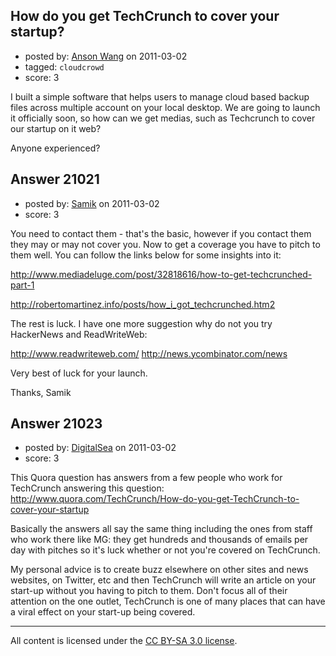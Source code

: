 ## How do you get TechCrunch to cover your startup?

- posted by: [Anson Wang](https://stackexchange.com/users/-1/8214-anson-wang) on 2011-03-02
- tagged: `cloudcrowd`
- score: 3

I built a simple software that helps users to manage cloud based backup files across multiple account on your local desktop. We are going to launch it officially soon, so how can we get medias, such as Techcrunch to cover our startup on it web?

Anyone experienced?


## Answer 21021

- posted by: [Samik](https://stackexchange.com/users/-1/3353-samik) on 2011-03-02
- score: 3

<p>You need to contact them - that's the basic, however if you contact them they may or may not cover you. Now to get a coverage you have to pitch to them well. You can follow the links below for some insights into it:</p>

<p><a href="http://www.mediadeluge.com/post/32818616/how-to-get-techcrunched-part-1" rel="nofollow">http://www.mediadeluge.com/post/32818616/how-to-get-techcrunched-part-1</a></p>

<p><a href="http://robertomartinez.info/posts/how_i_got_techcrunched.htm" rel="nofollow">http://robertomartinez.info/posts/how_i_got_techcrunched.htm</a><a href="http://www.readwriteweb.com/" rel="nofollow">2</a></p>

<p>The rest is luck. I have one more suggestion why do not you try HackerNews and ReadWriteWeb:</p>

<p><a href="http://www.readwriteweb.com/" rel="nofollow">http://www.readwriteweb.com/</a>
<a href="http://news.ycombinator.com/news" rel="nofollow">http://news.ycombinator.com/news</a></p>

<p>Very best of luck for your launch.</p>

<p>Thanks,
Samik</p>



## Answer 21023

- posted by: [DigitalSea](https://stackexchange.com/users/-1/7816-digitalsea) on 2011-03-02
- score: 3

This Quora question has answers from a few people who work for TechCrunch answering this question: http://www.quora.com/TechCrunch/How-do-you-get-TechCrunch-to-cover-your-startup

Basically the answers all say the same thing including the ones from staff who work there like MG: they get hundreds and thousands of emails per day with pitches so it's luck whether or not you're covered on TechCrunch.

My personal advice is to create buzz elsewhere on other sites and news websites, on Twitter, etc and then TechCrunch will write an article on your start-up without you having to pitch to them. Don't focus all of their attention on the one outlet, TechCrunch is one of many places that can have a viral effect on your start-up being covered.



---

All content is licensed under the [CC BY-SA 3.0 license](https://creativecommons.org/licenses/by-sa/3.0/).
